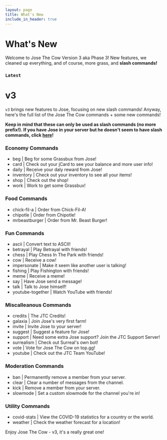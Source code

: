 ```yaml
---
layout: page
title: What's New
include_in_header: true
---
```

# What's New
Welcome to Jose The Cow Version 3 aka Phase 3! New features, we cleaned up everything, and of course, more grass, and **slash commands!**

### `Latest`
# **v3**
`v3` brings new features to Jose, focusing on new slash commands! Anyway, here's the full list of the Jose The Cow commands + some new commands!

**Keep in mind that these can only be used as slash commands (no more prefix!). If you have Jose in your server but he doesn't seem to have slash commands, click [here](https://josethecow.ml/invite)!**

### Economy Commands
- beg | Beg for some Grassbux from Jose!
- card | Check out your jCard to see your balance and more user info!
- daily | Receive your daly reward from Jose!
- inventory | Check out your inventory to see all your items!
- shop | Check out the shop!
- work | Work to get some Grassbux!

### Food Commands
- chick-fil-a | Order from Chick-Fil-A!
- chipotle | Order from Chipotle!
- mrbeastburger | Order from Mr. Beast Burger!

### Fun Commands
- ascii | Convert text to ASCII!
- betrayal | Play Betrayal with friends!
- chess | Play Chess In The Park with friends!
- cow | Receive a cow!
- impersonate | Make it seem like another user is talking!
- fishing | Play Fishington with friends!
- meme | Receive a meme!
- say | Have Jose send a message!
- talk | Talk to Jose himself!
- youtube-together | Watch YouTube with friends!

### Miscalleanous Commands
- credits | The JTC Credits!
- galaxia | Join Jose's very first farm! 
- invite | Invite Jose to your server!
- suggest | Suggest a feature for Jose!
- support | Need some extra Jose support? Join the JTC Support Server!
- surrealism | Check out Surreal's own bot!
- vote | Vote for Jose The Cow on top.gg!
- youtube | Check out the JTC Team YouTube!

### Moderation Commands
- ban | Permanently remove a member from your server.
- clear | Clear a number of messages from the channel.
- kick | Remove a member from your server.
- slowmode | Set a custom slowmode for the channel you're in!

### Utility Commands
- covid-stats | View the COVID-19 statistics for a country or the world.
- weather | Check the weather forecast for a location!

Enjoy Jose The Cow - v3, it's a really great one!
